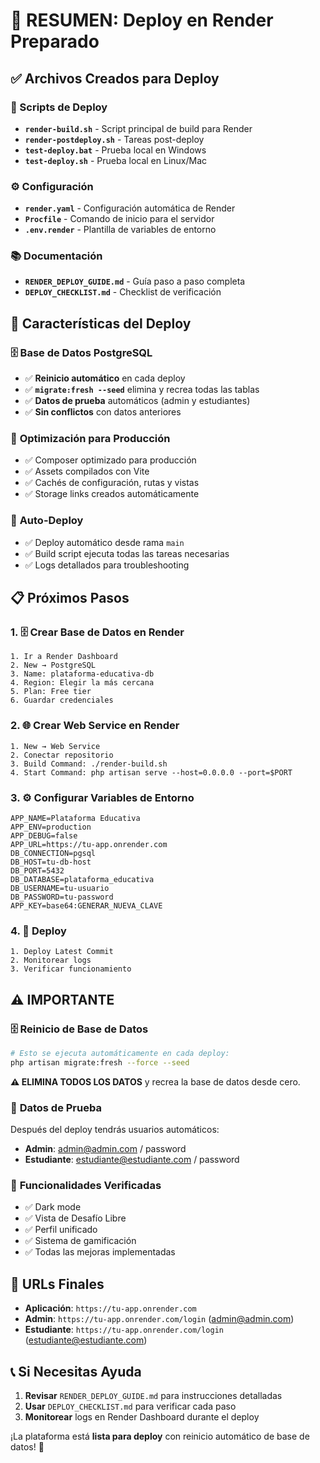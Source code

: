 # 🚀 RESUMEN: Deploy en Render Preparado

## ✅ Archivos Creados para Deploy

### 📜 Scripts de Deploy
- **`render-build.sh`** - Script principal de build para Render
- **`render-postdeploy.sh`** - Tareas post-deploy
- **`test-deploy.bat`** - Prueba local en Windows
- **`test-deploy.sh`** - Prueba local en Linux/Mac

### ⚙️ Configuración
- **`render.yaml`** - Configuración automática de Render
- **`Procfile`** - Comando de inicio para el servidor
- **`.env.render`** - Plantilla de variables de entorno

### 📚 Documentación
- **`RENDER_DEPLOY_GUIDE.md`** - Guía paso a paso completa
- **`DEPLOY_CHECKLIST.md`** - Checklist de verificación

## 🎯 Características del Deploy

### 🗄️ **Base de Datos PostgreSQL**
- ✅ **Reinicio automático** en cada deploy
- ✅ **`migrate:fresh --seed`** elimina y recrea todas las tablas
- ✅ **Datos de prueba** automáticos (admin y estudiantes)
- ✅ **Sin conflictos** con datos anteriores

### 🔧 **Optimización para Producción**
- ✅ Composer optimizado para producción
- ✅ Assets compilados con Vite
- ✅ Cachés de configuración, rutas y vistas
- ✅ Storage links creados automáticamente

### 🚀 **Auto-Deploy**
- ✅ Deploy automático desde rama `main`
- ✅ Build script ejecuta todas las tareas necesarias
- ✅ Logs detallados para troubleshooting

## 📋 Próximos Pasos

### 1. 🗄️ Crear Base de Datos en Render
```
1. Ir a Render Dashboard
2. New → PostgreSQL
3. Name: plataforma-educativa-db
4. Region: Elegir la más cercana
5. Plan: Free tier
6. Guardar credenciales
```

### 2. 🌐 Crear Web Service en Render
```
1. New → Web Service
2. Conectar repositorio
3. Build Command: ./render-build.sh
4. Start Command: php artisan serve --host=0.0.0.0 --port=$PORT
```

### 3. ⚙️ Configurar Variables de Entorno
```env
APP_NAME=Plataforma Educativa
APP_ENV=production
APP_DEBUG=false
APP_URL=https://tu-app.onrender.com
DB_CONNECTION=pgsql
DB_HOST=tu-db-host
DB_PORT=5432
DB_DATABASE=plataforma_educativa
DB_USERNAME=tu-usuario
DB_PASSWORD=tu-password
APP_KEY=base64:GENERAR_NUEVA_CLAVE
```

### 4. 🚀 Deploy
```
1. Deploy Latest Commit
2. Monitorear logs
3. Verificar funcionamiento
```

## ⚠️ IMPORTANTE

### 🗄️ **Reinicio de Base de Datos**
```bash
# Esto se ejecuta automáticamente en cada deploy:
php artisan migrate:fresh --force --seed
```
**⚠️ ELIMINA TODOS LOS DATOS** y recrea la base de datos desde cero.

### 🔐 **Datos de Prueba**
Después del deploy tendrás usuarios automáticos:
- **Admin**: admin@admin.com / password
- **Estudiante**: estudiante@estudiante.com / password

### 🎯 **Funcionalidades Verificadas**
- ✅ Dark mode
- ✅ Vista de Desafío Libre
- ✅ Perfil unificado
- ✅ Sistema de gamificación
- ✅ Todas las mejoras implementadas

## 🔗 URLs Finales

- **Aplicación**: `https://tu-app.onrender.com`
- **Admin**: `https://tu-app.onrender.com/login` (admin@admin.com)
- **Estudiante**: `https://tu-app.onrender.com/login` (estudiante@estudiante.com)

## 📞 Si Necesitas Ayuda

1. **Revisar** `RENDER_DEPLOY_GUIDE.md` para instrucciones detalladas
2. **Usar** `DEPLOY_CHECKLIST.md` para verificar cada paso
3. **Monitorear** logs en Render Dashboard durante el deploy

¡La plataforma está **lista para deploy** con reinicio automático de base de datos! 🎉
